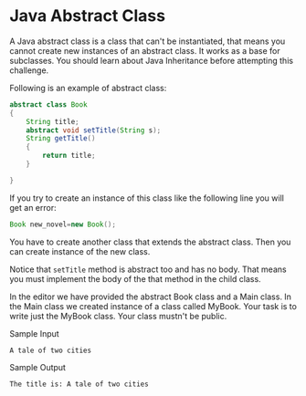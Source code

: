# Java Abstract Class

A Java abstract class is a class that can't be instantiated, that means you cannot create new instances of an abstract class. It works as a base for subclasses. You should learn about Java Inheritance before attempting this challenge.

Following is an example of abstract class:
```java
abstract class Book
{
    String title;
    abstract void setTitle(String s);
    String getTitle()
    {
        return title;
    }

}
```
If you try to create an instance of this class like the following line you will get an error:
```java
Book new_novel=new Book();
```
You have to create another class that extends the abstract class. Then you can create instance of the new class.

Notice that `setTitle` method is abstract too and has no body. That means you must implement the body of the that method in the child class.

In the editor we have provided the abstract Book class and a Main class. In the Main class we created instance of a class called MyBook. Your task is to write just the MyBook class. Your class mustn't be public.

Sample Input
```
A tale of two cities
```
Sample Output
```
The title is: A tale of two cities
```

